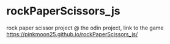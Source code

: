 # rockPaperScissors_js
rock paper scissor project @ the odin project, 
link to the game https://pinkmoon25.github.io/rockPaperScissors_js/
